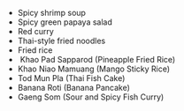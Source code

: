- Spicy shrimp soup
- Spicy green papaya salad
- Red curry
- Thai-style fried noodles
- Fried rice
-  Khao Pad Sapparod (Pineapple Fried Rice)
- Khao Niao Mamuang (Mango Sticky Rice)
- Tod Mun Pla (Thai Fish Cake)
- Banana Roti (Banana Pancake)
- Gaeng Som (Sour and Spicy Fish Curry)
